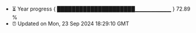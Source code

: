 - ⏳ Year progress { █████████████████████▁▁▁▁▁▁▁▁▁ } 72.89 %
- ⏰ Updated on Mon, 23 Sep 2024 18:29:10 GMT

